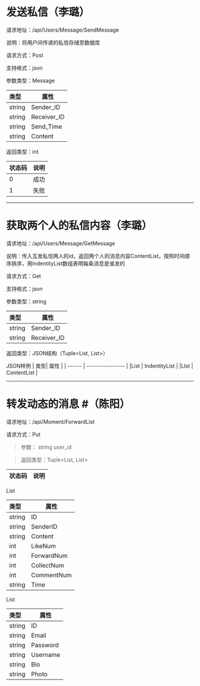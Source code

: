 
# 发送私信（李璐）

请求地址：/api/Users/Message/SendMessage

说明：将用户间传递的私信存储至数据库

请求方式：Post

支持格式：json

参数类型：Message

| 类型   | 属性     |
| :----- | -------- |
| string | Sender_ID   |
| string | Receiver_ID   |
| string | Send_Time    |
| string | Content    |


返回类型：int

| 状态码 | 说明             |
| ------ | ---------------- |
|0          | 成功         |
| 1        | 失败        |

------

# 获取两个人的私信内容（李璐）

请求地址：/api/Users/Message/GetMessage

说明：传入互发私信两人的id，返回两个人的消息内容ContentList，按照时间顺序排序，用IndentityList数组表明每条消息是谁发的

请求方式：Get

支持格式：json

参数类型：string

| 类型   | 属性     |
| :----- | -------- |
| string | Sender_ID   |
| string | Receiver_ID   |

返回类型：JSON结构（Tuple<List<int>, List<string>>）

JSON样例
| 类型| 属性          |
| ------ | ---------------- |
|List<int>         | IndentityList        |
|LIst<string>    | ContentList        |

------

# 转发动态的消息 #（陈阳）

请求地址：/api/Moment/ForwardList

请求方式：Put  

> 参数： string user_id

> 返回类型：Tuple<List<Moment>, List<Users>> 

| 状态码 | 说明 |    
| -- | -- |  
List<Moment>

| 类型   | 属性       |
| :----- | ---------- |
| string | ID         |
| string | SenderID   |
| string | Content    |
| int    | LikeNum    |
| int    | ForwardNum |
| int    | CollectNum |
| int    | CommentNum |
| string | Time       |

List<Users>

| 类型   | 属性     |
| :----- | -------- |
| string | ID       |
| string | Email    |
| string | Password |
| string | Username |
| string | Bio      |
| string | Photo    |

